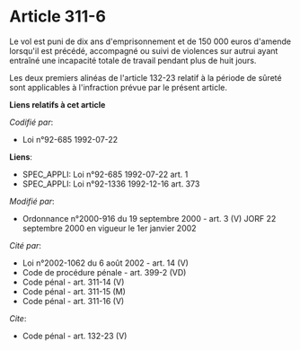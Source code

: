 # Article 311-6

Le vol est puni de dix ans d'emprisonnement et de 150 000 euros d'amende lorsqu'il est précédé, accompagné ou suivi de
violences sur autrui ayant entraîné une incapacité totale de travail pendant plus de huit jours. 

Les deux premiers alinéas de l'article 132-23 relatif à la période de sûreté sont applicables à l'infraction prévue par le
présent article.

**Liens relatifs à cet article**

_Codifié par_:

  - Loi n°92-685 1992-07-22

**Liens**:

  - SPEC_APPLI: Loi n°92-685 1992-07-22 art. 1
  - SPEC_APPLI: Loi n°92-1336 1992-12-16 art. 373

_Modifié par_:

  - Ordonnance n°2000-916 du 19 septembre 2000 - art. 3 (V) JORF 22 septembre 2000 en vigueur le 1er janvier 2002

_Cité par_:

  - Loi n°2002-1062 du 6 août 2002 - art. 14 (V)
  - Code de procédure pénale - art. 399-2 (VD)
  - Code pénal - art. 311-14 (V)
  - Code pénal - art. 311-15 (M)
  - Code pénal - art. 311-16 (V)

_Cite_:

  - Code pénal - art. 132-23 (V)
